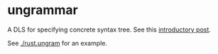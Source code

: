 # ungrammar

A DLS for specifying concrete syntax tree. See this [introductory post](https://rust-analyzer.github.io/blog/2020/10/24/introducing-ungrammar.html).

See [./rust.ungram](./rust.ungram) for an example.
